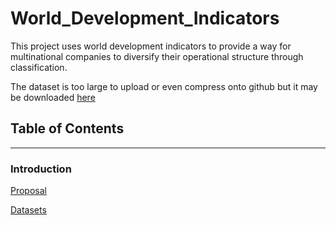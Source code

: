 # World_Development_Indicators

This project uses world development indicators to provide a way for multinational companies to diversify their operational structure through classification.

The dataset is too large to upload or even compress onto github but it may be downloaded [here](https://datacatalog.worldbank.org/dataset/world-development-indicators)

## Table of Contents
--------------------------

### Introduction
[Proposal](https://github.com/dametreusv/world_development_indicators/blob/master/wdi_proposal.pdf)

[Datasets](https://datacatalog.worldbank.org/dataset/world-development-indicators)


